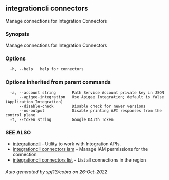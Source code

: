 ## integrationcli connectors

Manage connections for Integration Connectors

### Synopsis

Manage connections for Integration Connectors

### Options

```
  -h, --help   help for connectors
```

### Options inherited from parent commands

```
  -a, --account string       Path Service Account private key in JSON
      --apigee-integration   Use Apigee Integration; default is false (Application Integration)
      --disable-check        Disable check for newer versions
      --no-output            Disable printing API responses from the control plane
  -t, --token string         Google OAuth Token
```

### SEE ALSO

* [integrationcli](integrationcli.md)	 - Utility to work with Integration APIs.
* [integrationcli connectors iam](integrationcli_connectors_iam.md)	 - Manage IAM permissions for the connection
* [integrationcli connectors list](integrationcli_connectors_list.md)	 - List all connections in the region

###### Auto generated by spf13/cobra on 26-Oct-2022
